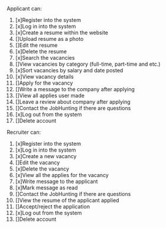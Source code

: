 Applicant can:
1. [x]Register into the system 
2. [x]Log in into the system
3. [x]Create a resume within the website 
4. []Upload resume as a photo 
5. []Edit the resume 
6. [x]Delete the resume 
7. [x]Search the vacancies 
8. []View vacancies by category (full-time, part-time and etc.)
9. [x]Sort vacancies by salary and date posted
10. [x]View vacancy details 
11. []Apply for the vacancy 
12. []Write a message to the company after applying
13. []View all applies user made 
14. []Leave a review about company after applying 
15. []Contact the JobHunting if there are questions 
16. [x]Log out from the system 
17. []Delete account


Recruiter can: 
1. [x]Register into the system 
2. [x]Log in into the system
3. [x]Create a new vacancy 
4. []Edit the vacancy 
5. [x]Delete the vacancy 
6. [x]View all the applies for the vacancy 
7. [x]Write message to the applicant
8. [x]Mark message as read 
9. []Contact the JobHunting if there are questions 
10. []View the resume of the applicant applied
11. []Accept/reject the application
12. [x]Log out from the system
13. []Delete account
